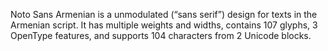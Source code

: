Noto Sans Armenian is a unmodulated (“sans serif”) design for texts in the Armenian script. It has multiple weights and widths, contains 107 glyphs, 3 OpenType features, and supports 104 characters from 2 Unicode blocks.